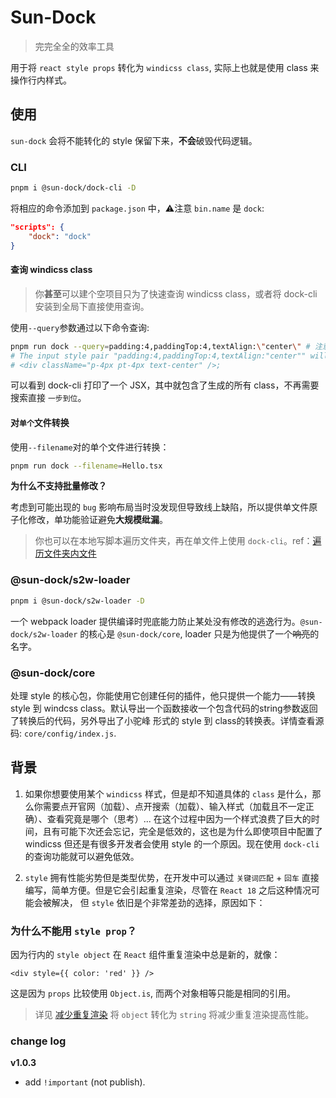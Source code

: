 # Sun-Dock
> 完完全全的效率工具

用于将 `react style props` 转化为 `windicss class`, 实际上也就是使用 class 来操作行内样式。

## 使用

`sun-dock` 会将不能转化的 style 保留下来，**不会**破毁代码逻辑。

### CLI

```bash
pnpm i @sun-dock/dock-cli -D
```
将相应的命令添加到 `package.json` 中，⚠️注意 `bin.name` 是 `dock`:
```json
"scripts": {
    "dock": "dock"
}
```

#### 查询 windicss class
> 你**甚至**可以建个空项目只为了快速查询 windicss class，或者将 dock-cli 安装到全局下直接使用查询。

使用`--query`参数通过以下命令查询:
```bash
pnpm run dock --query=padding:4,paddingTop:4,textAlign:\"center\" # 注意不要有空格
# The input style pair "padding:4,paddingTop:4,textAlign:"center"" will tranform like this: 
# <div className="p-4px pt-4px text-center" />;
```
可以看到 dock-cli 打印了一个 JSX，其中就包含了生成的所有 class，不再需要搜索直接 `一步到位`。

#### 对`单个`文件转换

使用`--filename`对的单个文件进行转换：
```bash
pnpm run dock --filename=Hello.tsx
```
**为什么不支持批量修改？**

考虑到可能出现的 `bug` 影响布局当时没发现但导致线上缺陷，所以提供单文件原子化修改，单功能验证避免**大规模纰漏**。
> 你也可以在本地写脚本遍历文件夹，再在单文件上使用 `dock-cli`。ref：[遍历文件夹内文件](https://juejin.cn/post/6986462081444741134)

### @sun-dock/s2w-loader

```bash
pnpm i @sun-dock/s2w-loader -D
```

一个 webpack loader 提供编译时兜底能力防止某处没有修改的逃逸行为。`@sun-dock/s2w-loader` 的核心是 `@sun-dock/core`, loader 只是为他提供了一个~~响亮~~的名字。

### @sun-dock/core

处理 style 的核心包，你能使用它创建任何的插件，他只提供一个能力——转换 style 到 windcss class。默认导出一个函数接收一个包含代码的string参数返回了转换后的代码，另外导出了小驼峰
形式的 style 到 class的转换表。详情查看源码: `core/config/index.js`.

## 背景

1. 如果你想要使用某个 `windicss` 样式，但是却不知道具体的 `class` 是什么，那么你需要点开官网（加载）、点开搜索（加载）、输入样式（加载且不一定正确）、查看究竟是哪个（思考）...
在这个过程中因为一个样式浪费了巨大的时间，且有可能下次还会忘记，完全是低效的，这也是为什么即使项目中配置了 windicss 但还是有很多开发者会使用 style 的一个原因。现在使用
`dock-cli` 的查询功能就可以避免低效。

2. `style` 拥有性能劣势但是类型优势，在开发中可以通过 `关键词匹配` + `回车` 直接编写，简单方便。但是它会引起重复渲染，尽管在 `React 18` 之后这种情况可能会被解决，
但 `style` 依旧是个非常差劲的选择，原因如下：

### 为什么不能用 `style prop`？

因为行内的 `style object` 在 `React` 组件重复渲染中总是新的，就像：
```tsx
<div style={{ color: 'red' }} />
```
这是因为 `props` 比较使用 `Object.is`, 而两个对象相等只能是相同的引用。
> 详见 [减少重复渲染](https://www.debugbear.com/blog/react-rerenders#passing-objects-as-props)
将 `object` 转化为 `string` 将减少重复渲染提高性能。


### change log

**v1.0.3**

+ add `!important` (not publish).